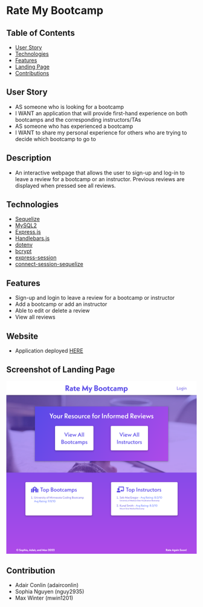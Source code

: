 # Rate My Bootcamp

## Table of Contents
- [User Story](#user-Story)
- [Technologies](#technologies)
- [Features](#features)
- [Landing Page](#screenshot-of-landing-page)
- [Contributions](#contribution)

## User Story
- AS someone who is looking for a bootcamp
- I WANT an application that will provide first-hand experience on both bootcamps and the corresponding instructors/TAs
- AS someone who has experienced a bootcamp
- I WANT to share my personal experience for others who are trying to decide which bootcamp to go to

## Description
- An interactive webpage that allows the user to sign-up and log-in to leave a review for a bootcamp or an instructor. Previous reviews are displayed when pressed see all reviews.

## Technologies
- [Sequelize](https://www.npmjs.com/package/sequelize)
- [MySQL2](https://www.npmjs.com/package/mysql2)
- [Express.js](https://www.npmjs.com/package/express)
- [Handlebars.js](https://www.npmjs.com/package/express-handlebars)
- [dotenv](https://www.npmjs.com/package/dotenv)
- [bcrypt](https://www.npmjs.com/package/bcrypt)
- [express-session](https://www.npmjs.com/package/express-session)
- [connect-session-sequelize](https://www.npmjs.com/package/connect-session-sequelize)

## Features
- Sign-up and login to leave a review for a bootcamp or instructor
- Add a bootcamp or add an instructor
- Able to edit or delete a review
- View all reviews

## Website
- Application deployed [HERE](https://whispering-scrubland-52233.herokuapp.com/)

## Screenshot of Landing Page
![Full page screenshot of Rate My Bootcamp](assets/images/full-page-screenshot.png)

## Contribution
- Adair Conlin (adairconlin)
- Sophia Nguyen (nguy2935)
- Max Winter (mwin1201)